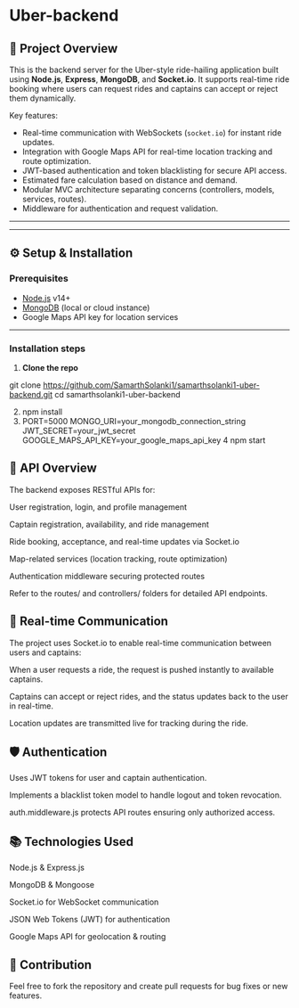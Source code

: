 # Uber-backend

## 🚗 Project Overview

This is the backend server for the Uber-style ride-hailing application built using **Node.js**, **Express**, **MongoDB**, and **Socket.io**. It supports real-time ride booking where users can request rides and captains can accept or reject them dynamically.

Key features:
- Real-time communication with WebSockets (`socket.io`) for instant ride updates.
- Integration with Google Maps API for real-time location tracking and route optimization.
- JWT-based authentication and token blacklisting for secure API access.
- Estimated fare calculation based on distance and demand.
- Modular MVC architecture separating concerns (controllers, models, services, routes).
- Middleware for authentication and request validation.

---

---

## ⚙️ Setup & Installation

### Prerequisites

- [Node.js](https://nodejs.org/) v14+
- [MongoDB](https://www.mongodb.com/) (local or cloud instance)
- Google Maps API key for location services

---

### Installation steps

1. **Clone the repo**


git clone https://github.com/SamarthSolanki1/samarthsolanki1-uber-backend.git
cd samarthsolanki1-uber-backend

 2. npm install
 3. PORT=5000
MONGO_URI=your_mongodb_connection_string
JWT_SECRET=your_jwt_secret
GOOGLE_MAPS_API_KEY=your_google_maps_api_key
 4 npm start


## 🔌 API Overview
The backend exposes RESTful APIs for:

User registration, login, and profile management

Captain registration, availability, and ride management

Ride booking, acceptance, and real-time updates via Socket.io

Map-related services (location tracking, route optimization)

Authentication middleware securing protected routes

Refer to the routes/ and controllers/ folders for detailed API endpoints.

## 🔄 Real-time Communication
The project uses Socket.io to enable real-time communication between users and captains:

When a user requests a ride, the request is pushed instantly to available captains.

Captains can accept or reject rides, and the status updates back to the user in real-time.

Location updates are transmitted live for tracking during the ride.

## 🛡️ Authentication
Uses JWT tokens for user and captain authentication.

Implements a blacklist token model to handle logout and token revocation.

auth.middleware.js protects API routes ensuring only authorized access.

 ## 📚 Technologies Used
Node.js & Express.js

MongoDB & Mongoose

Socket.io for WebSocket communication

JSON Web Tokens (JWT) for authentication

Google Maps API for geolocation & routing

## 🤝 Contribution
Feel free to fork the repository and create pull requests for bug fixes or new features.





